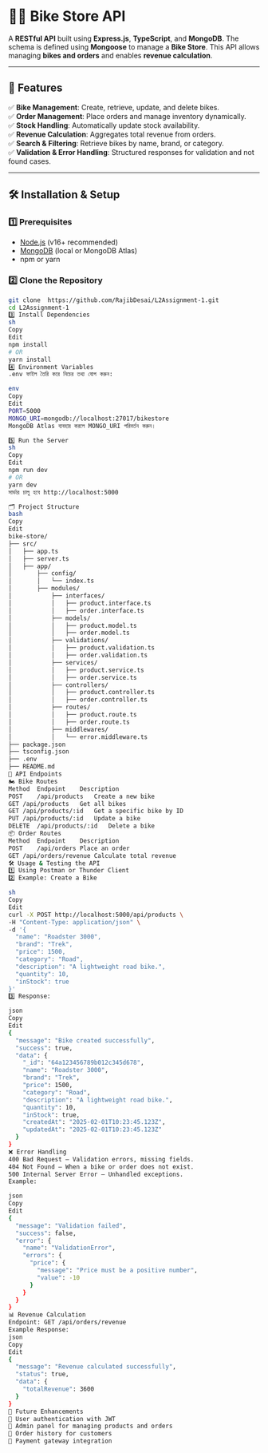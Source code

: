 # 🚴‍♂️ **Bike Store API**  

A **RESTful API** built using **Express.js**, **TypeScript**, and **MongoDB**. The schema is defined using **Mongoose** to manage a **Bike Store**. This API allows managing **bikes and orders** and enables **revenue calculation**.


---

## 📌 **Features**  

✅ **Bike Management**: Create, retrieve, update, and delete bikes.  
✅ **Order Management**: Place orders and manage inventory dynamically.  
✅ **Stock Handling**: Automatically update stock availability.  
✅ **Revenue Calculation**: Aggregates total revenue from orders.  
✅ **Search & Filtering**: Retrieve bikes by name, brand, or category.  
✅ **Validation & Error Handling**: Structured responses for validation and not found cases.  

---

## 🛠️ **Installation & Setup**  

### 1️⃣ **Prerequisites**  
- [Node.js](https://nodejs.org/) (v16+ recommended)  
- [MongoDB](https://www.mongodb.com/) (local or MongoDB Atlas)  
- npm or yarn  

### 2️⃣ **Clone the Repository**  
```sh
git clone  https://github.com/RajibDesai/L2Assignment-1.git
cd L2Assignment-1
3️⃣ Install Dependencies
sh
Copy
Edit
npm install
# OR
yarn install
4️⃣ Environment Variables
.env ফাইল তৈরি করে নিচের তথ্য যোগ করুন:

env
Copy
Edit
PORT=5000
MONGO_URI=mongodb://localhost:27017/bikestore
MongoDB Atlas ব্যবহার করলে MONGO_URI পরিবর্তন করুন।

5️⃣ Run the Server
sh
Copy
Edit
npm run dev
# OR
yarn dev
সার্ভার চালু হবে http://localhost:5000

🗂 Project Structure
bash
Copy
Edit
bike-store/
├── src/
│   ├── app.ts
│   ├── server.ts
│   ├── app/
│       ├── config/
│       │   └── index.ts
│       ├── modules/
│           ├── interfaces/
│           │   ├── product.interface.ts
│           │   ├── order.interface.ts
│           ├── models/
│           │   ├── product.model.ts
│           │   ├── order.model.ts
│           ├── validations/
│           │   ├── product.validation.ts
│           │   ├── order.validation.ts
│           ├── services/
│           │   ├── product.service.ts
│           │   ├── order.service.ts
│           ├── controllers/
│           │   ├── product.controller.ts
│           │   ├── order.controller.ts
│           ├── routes/
│           │   ├── product.route.ts
│           │   ├── order.route.ts
│           ├── middlewares/
│           │   └── error.middleware.ts
├── package.json
├── tsconfig.json
├── .env
├── README.md
🚀 API Endpoints
🏍️ Bike Routes
Method	Endpoint	Description
POST	/api/products	Create a new bike
GET	/api/products	Get all bikes
GET	/api/products/:id	Get a specific bike by ID
PUT	/api/products/:id	Update a bike
DELETE	/api/products/:id	Delete a bike
📦 Order Routes
Method	Endpoint	Description
POST	/api/orders	Place an order
GET	/api/orders/revenue	Calculate total revenue
🛠️ Usage & Testing the API
1️⃣ Using Postman or Thunder Client
2️⃣ Example: Create a Bike

sh
Copy
Edit
curl -X POST http://localhost:5000/api/products \
-H "Content-Type: application/json" \
-d '{
  "name": "Roadster 3000",
  "brand": "Trek",
  "price": 1500,
  "category": "Road",
  "description": "A lightweight road bike.",
  "quantity": 10,
  "inStock": true
}'
3️⃣ Response:

json
Copy
Edit
{
  "message": "Bike created successfully",
  "success": true,
  "data": {
    "_id": "64a123456789b012c345d678",
    "name": "Roadster 3000",
    "brand": "Trek",
    "price": 1500,
    "category": "Road",
    "description": "A lightweight road bike.",
    "quantity": 10,
    "inStock": true,
    "createdAt": "2025-02-01T10:23:45.123Z",
    "updatedAt": "2025-02-01T10:23:45.123Z"
  }
}
❌ Error Handling
400 Bad Request – Validation errors, missing fields.
404 Not Found – When a bike or order does not exist.
500 Internal Server Error – Unhandled exceptions.
Example:

json
Copy
Edit
{
  "message": "Validation failed",
  "success": false,
  "error": {
    "name": "ValidationError",
    "errors": {
      "price": {
        "message": "Price must be a positive number",
        "value": -10
      }
    }
  }
}
📊 Revenue Calculation
Endpoint: GET /api/orders/revenue
Example Response:
json
Copy
Edit
{
  "message": "Revenue calculated successfully",
  "status": true,
  "data": {
    "totalRevenue": 3600
  }
}
🎯 Future Enhancements
🔹 User authentication with JWT
🔹 Admin panel for managing products and orders
🔹 Order history for customers
🔹 Payment gateway integration
